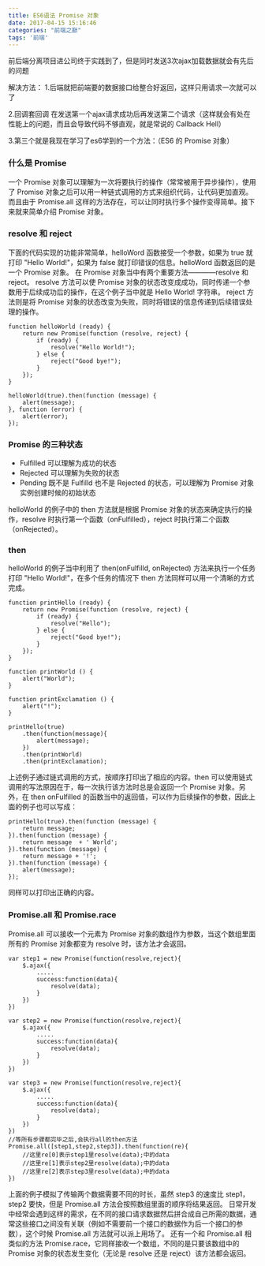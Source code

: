 ```yaml
---
title: ES6语法 Promise 对象
date: 2017-04-15 15:16:46
categories: "前端之巅"
tags: '前端'
---
```



前后端分离项目进公司终于实践到了，但是同时发送3次ajax加载数据就会有先后的问题

解决方法：
1.后端就把前端要的数据接口给整合好返回，这样只用请求一次就可以了

2.回调套回调 在发送第一个ajax请求成功后再发送第二个请求（这样就会有处在性能上的问题，而且会导致代码不够直观，就是常说的 Callback Hell）

3.第三个就是我现在学习了es6学到的一个方法：（ES6 的 Promise 对象）

### 什么是 Promise
一个 Promise 对象可以理解为一次将要执行的操作（常常被用于异步操作），使用了 Promise 对象之后可以用一种链式调用的方式来组织代码，让代码更加直观。而且由于 Promise.all 这样的方法存在，可以让同时执行多个操作变得简单。接下来就来简单介绍 Promise 对象。

### resolve 和 reject
下面的代码实现的功能非常简单，helloWord 函数接受一个参数，如果为 true 就打印 "Hello World!"，如果为 false 就打印错误的信息。helloWord 函数返回的是一个 Promise 对象。
在 Promise 对象当中有两个重要方法————resolve 和 reject。
resolve 方法可以使 Promise 对象的状态改变成成功，同时传递一个参数用于后续成功后的操作，在这个例子当中就是 Hello World! 字符串。
reject 方法则是将 Promise 对象的状态改变为失败，同时将错误的信息传递到后续错误处理的操作。
~~~
function helloWorld (ready) {
    return new Promise(function (resolve, reject) {
        if (ready) {
            resolve("Hello World!");
        } else {
            reject("Good bye!");
        }
    });
}

helloWorld(true).then(function (message) {
    alert(message);
}, function (error) {
    alert(error);
});
~~~

### Promise 的三种状态

- Fulfilled 可以理解为成功的状态
- Rejected 可以理解为失败的状态
- Pending 既不是 Fulfilld 也不是 Rejected 的状态，可以理解为 Promise 对象实例创建时候的初始状态

helloWorld 的例子中的 then 方法就是根据 Promise 对象的状态来确定执行的操作，resolve 时执行第一个函数（onFulfilled），reject 时执行第二个函数（onRejected）。

### then

helloWorld 的例子当中利用了 then(onFulfilld, onRejected) 方法来执行一个任务打印 "Hello World!"，在多个任务的情况下 then 方法同样可以用一个清晰的方式完成。

~~~
function printHello (ready) {
    return new Promise(function (resolve, reject) {
        if (ready) {
            resolve("Hello");
        } else {
            reject("Good bye!");
        }
    });
}

function printWorld () {
    alert("World");
}

function printExclamation () {
    alert("!");
}

printHello(true)
    .then(function(message){
        alert(message);
    })
    .then(printWorld)
    .then(printExclamation);
~~~
上述例子通过链式调用的方式，按顺序打印出了相应的内容。then 可以使用链式调用的写法原因在于，每一次执行该方法时总是会返回一个 Promise 对象。另外，在 then onFulfilled 的函数当中的返回值，可以作为后续操作的参数，因此上面的例子也可以写成：
~~~
printHello(true).then(function (message) {
    return message;
}).then(function (message) {
    return message  + ' World';
}).then(function (message) {
    return message + '!';
}).then(function (message) {
    alert(message);
});
~~~
同样可以打印出正确的内容。

### Promise.all 和 Promise.race
Promise.all 可以接收一个元素为 Promise 对象的数组作为参数，当这个数组里面所有的 Promise 对象都变为 resolve 时，该方法才会返回。
~~~
var step1 = new Promise(function(resolve,reject){
	$.ajax({
		.....
		success:function(data){
			resolve(data);
		}
	})
})

var step2 = new Promise(function(resolve,reject){
	$.ajax({
		.....
		success:function(data){
			resolve(data);
		}
	})
})

var step3 = new Promise(function(resolve,reject){
	$.ajax({
		.....
		success:function(data){
			resolve(data);
		}
	})
})
//等所有步骤都完毕之后,会执行all的then方法
Promise.all([step1,step2,step3]).then(function(re){
	//这里re[0]表示step1里resolve(data);中的data
	//这里re[1]表示step2里resolve(data);中的data
	//这里re[2]表示step3里resolve(data);中的data
})
~~~
上面的例子模拟了传输两个数据需要不同的时长，虽然 step3 的速度比 step1，step2 要快，但是 Promise.all 方法会按照数组里面的顺序将结果返回。
日常开发中经常会遇到这样的需求，在不同的接口请求数据然后拼合成自己所需的数据，通常这些接口之间没有关联（例如不需要前一个接口的数据作为后一个接口的参数），这个时候 Promise.all 方法就可以派上用场了。
还有一个和 Promise.all 相类似的方法 Promise.race，它同样接收一个数组，不同的是只要该数组中的 Promise 对象的状态发生变化（无论是 resolve 还是 reject）该方法都会返回。







